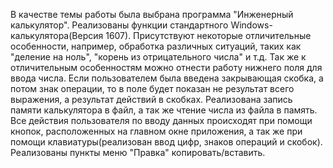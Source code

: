 В качестве темы работы была выбрана программа "Инженерный калькулятор". Реализованы функции стандартного Windows-калькулятора(Версия 1607). Присутствуют некоторые отличительные особенности, например, обработка различных ситуаций, таких как "деление на ноль", "корень из отрицательного числа" и т.д. Так же к отличительным особенностям можно отнести работу нижнего поля для ввода числа. Если пользователем была введена закрывающая скобка, а потом знак операции, то в поле будет показан не результат всего выражения, а результат действий в скобках. Реализована запись памяти калькулятора в файл, а так же чтение числа из файла в память. Все действия пользователя по вводу данных происходят при помощи кнопок, расположенных на главном окне приложения, а так же при помощи клавиатуры(реализован ввод цифр, знаков операций и скобок). Реализованы пункты меню "Правка" копировать/вставить.
